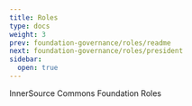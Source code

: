 ```yaml
---
title: Roles
type: docs
weight: 3
prev: foundation-governance/roles/readme
next: foundation-governance/roles/president
sidebar:
  open: true
---
```


InnerSource Commons Foundation Roles

